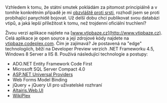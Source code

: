 <!-- dcterms:identifier = aspnetcz#357 -->
<!-- dcterms:title = VtipBáze.cz: Ukázková aplikace v ASP.NET 4.5 -->
<!-- dcterms:abstract = Vzhledem k tomu, že státní smutek pokládám za pitomost principiálně a v tomhle konkrétním případě je mi obzvláště proti srsti, rozhodl jsem se proti probíhající panychidě bojovat. Už delší dobu chci publikovat svou databázi vtipů, a jaká lepší příležitost k tomu, než trojdenní oficiální truchlení? -->
<!-- np9:categoryId = 7 -->
<!-- x4w:category = Software -->
<!-- np9:authorId = 1 -->
<!-- np9:authorEmail = michal.valasek@altairis.cz -->
<!-- dcterms:creator = Michal Altair Valášek -->
<!-- dcterms:created = 2011-12-23T12:00:25.697+01:00 -->
<!-- dcterms:date = 2011-12-23T12:00:00+01:00 -->
<!-- x4w:pictureWidth = 150 -->
<!-- x4w:pictureHeight = 150 -->
<!-- x4w:pictureUrl = /perex-pictures/20111223-vtipbaze-cz-ukazkova-aplikace-v-asp-net-4-5.png -->

Vzhledem k tomu, že státní smutek pokládám za pitomost principiálně a v tomhle konkrétním případě je mi [obzvláště proti srsti](http://www.weblog.rider.cz/articles/265-stat-nejsem-ja), rozhodl jsem se proti probíhající panychidě bojovat. Už delší dobu chci publikovat svou databázi vtipů, a jaká lepší příležitost k tomu, než trojdenní oficiální truchlení?

Živou verzi aplikace najdete na [www.vtipbaze.cz](http://www.vtipbaze.cz). Celá aplikace je open source a její zdrojové kódy najdete na [vtipbaze.codeplex.com](http://vtipbaze.codeplex.com). Čím je zajímavá? Je postavená na "edge" technologiích, běží na Developer Preview verzích .NET Frameworku 4.5, Windows 8 Server a IIS 8. Používá následující technologie a postupy:

*   ADO.NET Entity Framework Code First
*   Microsoft SQL Server Compact 4.0
*   [ASP.NET Universal Providers](http://www.aspnet.cz/articles/328-asp-net-universal-providers-blyskani-na-lepsi-casy)
*   Web Forms Model Binding
*   jQuery + jQuery UI pro uživatelské rozhraní
*   [Altairis.Web.UI](http://altairiswebui.codeplex.com)
*   [WikiPlex](http://wikiplex.codeplex.com)